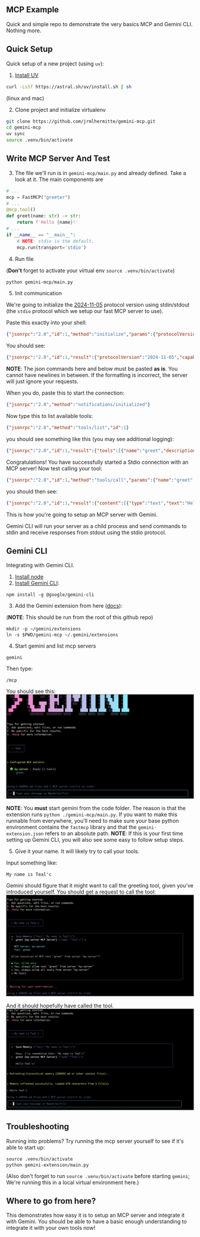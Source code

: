 ## MCP Example

Quick and simple repo to demonstrate the very basics MCP and Gemini CLI. Nothing more.

## Quick Setup
Quick setup of a new project (using `uv`):

1. [Install UV](https://docs.astral.sh/uv/getting-started/installation/#installing-uv)

```bash
curl -LsSf https://astral.sh/uv/install.sh | sh
```

(linux and mac)

2. Clone project and initialize virtualenv

```bash
git clone https://github.com/jrmlhermitte/gemini-mcp.git 
cd gemini-mcp
uv sync
source .venv/bin/activate
```

## Write MCP Server And Test

3. The file we'll run is in `gemini-mcp/main.py` and already defined.
Take a look at it. The main components are 

```python
# ...
mcp = FastMCP("greeter")
# ...
@mcp.tool()
def greet(name: str) -> str:
    return f'Hello {name}!'
# ...
if __name__ == "__main__":
    # NOTE: stdio is the default.
    mcp.run(transport='stdio')
```

4. Run file

(**Don't** forget to activate your virtual env `source .venv/bin/activate`)

```bash
python gemini-mcp/main.py
```

5. Init communication

We're going to initialize the [2024-11-05](https://modelcontextprotocol.io/specification/2025-06-18/basic/lifecycle) protocol version using stdin/stdout (the `stdio` protocol which we setup our fast MCP server to use).

Paste this exactly into your shell:

```json
{"jsonrpc":"2.0","id":1,"method":"initialize","params":{"protocolVersion":"2024-11-05","capabilities":{"roots":{"listChanged":true},"tools":{"listChanged":true},"sampling":{},"elicitation":{}},"clientInfo":{"name":"ExampleClient","title":"ExampleClientDisplayName","version":"1.0.0"}}}
```


You should see:

```json
{"jsonrpc":"2.0","id":1,"result":{"protocolVersion":"2024-11-05","capabilities":{"experimental":{},"prompts":{"listChanged":false},"resources":{"subscribe":false,"listChanged":false},"tools":{"listChanged":false}},"serverInfo":{"name":"greeter","version":"1.10.1"}}}
```

**NOTE**: The json commands here and below must be pasted **as is**. You cannot have newlines in between. If the formatting is incorrect, the server will just ignore your requests.

When you do, paste this to start the connection:
```json
{"jsonrpc":"2.0","method":"notifications/initialized"}
```

Now type this to list available tools:
```json
{"jsonrpc":"2.0","method":"tools/list","id":1}
```

you should see something like this (you may see additional logging):

```json
{"jsonrpc":"2.0","id":1,"result":{"tools":[{"name":"greet","description":"","inputSchema":{"properties":{"name":{"title":"Name","type":"string"}},"required":["name"],"title":"greetArguments","type":"object"},"outputSchema":{"properties":{"result":{"title":"Result","type":"string"}},"required":["result"],"title":"greetOutput","type":"object"}}]}}
```

Congratulations! You have successfully started a Stdio connection with an MCP
server! Now test calling your tool:
```json
{"jsonrpc":"2.0","id":1,"method":"tools/call","params":{"name":"greet","arguments":{"name":"Teal'c"}}}
```

you should then see:
```json
{"jsonrpc":"2.0","id":1,"result":{"content":[{"type":"text","text":"Hello Teal'c!"}],"structuredContent":{"result":"Hello Teal'c!"},"isError":false}}
```

This is how you're going to setup an MCP server with Gemini.

Gemini CLI will run your server as a child process
and send commands to stdin and receive responses from stdout using the stdio protocol.


## Gemini CLI
Integrating with Gemini CLI.

1. [Install node](https://nodejs.org/en/download)
2. [Install Gemini CLI](https://github.com/google-gemini/gemini-cli?tab=readme-ov-file):

```
npm install -g @google/gemini-cli
```
3. Add the Gemini extension from here ([docs](https://github.com/google-gemini/gemini-cli/blob/main/docs/extension.md)):

(**NOTE**: This should be run from the root of this github repo)

```
mkdir -p ~/gemini/extensions
ln -s $PWD/gemini-mcp ~/.gemini/extensions
```

4. Start gemini and list mcp servers

```
gemini
```

Then type:
```
/mcp
```

You should see this:
![mcp](images/gemini_mcp_command.png)


**NOTE**: You **must** start gemini from the code folder. The reason is that the
extension runs `python ./gemini-mcp/main.py`. If you want to make this runnable from everywhere, you'll need to make sure your base python environment contains the `fastmcp` library and that the `gemini-extension.json` refers to an absolute path.
**NOTE**: If this is your first time setting up Gemini CLI, you will also see some easy to follow setup steps.

5. Give it your name. It will likely try to call your tools.

Input something like:
```
My name is Teal'c
```

Gemini should figure that it might want to call the greeting tool, given you've introduced yourself. You should get a request to call the tool:
![confirmation](images/greet_request.png)

And it should hopefully have called the tool.
![tool_called](images/greet_tool_called.png)


## Troubleshooting

Running into problems? Try running the mcp server yourself to see if it's able to start up:

```
source .venv/bin/activate
python gemini-extension/main.py
```

(Also don't forget to run `source .venv/bin/activate` before starting `gemini`; We're running this in a local virtual environment here.)

## Where to go from here?

This demonstrates how easy it is to setup an MCP server and integrate it with Gemini. You should be able to have a basic enough understanding to integrate it with your own tools now!
